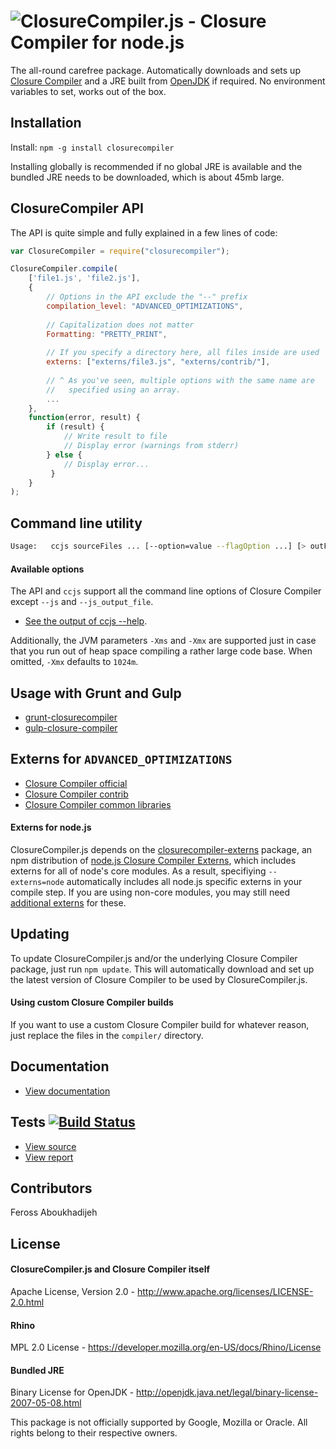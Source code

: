![ClosureCompiler.js - Closure Compiler for node.js](https://raw.github.com/dcodeIO/ClosureCompiler.js/master/ClosureCompiler.png)
=================================================

The all-round carefree package. Automatically downloads and sets up [Closure Compiler](https://developers.google.com/closure/compiler/)
and a JRE built from [OpenJDK](http://openjdk.java.net) if required. No environment variables to set, works out of
the box.

Installation
------------

Install: `npm -g install closurecompiler`

Installing globally is recommended if no global JRE is available and the bundled JRE needs to be downloaded, which is
about 45mb large.

ClosureCompiler API
-------------------
The API is quite simple and fully explained in a few lines of code:

```javascript
var ClosureCompiler = require("closurecompiler");

ClosureCompiler.compile(
    ['file1.js', 'file2.js'],
    {
        // Options in the API exclude the "--" prefix
        compilation_level: "ADVANCED_OPTIMIZATIONS",
        
        // Capitalization does not matter 
        Formatting: "PRETTY_PRINT",
        
        // If you specify a directory here, all files inside are used
        externs: ["externs/file3.js", "externs/contrib/"],
        
        // ^ As you've seen, multiple options with the same name are
        //   specified using an array.
        ...
    },
    function(error, result) {
        if (result) {
            // Write result to file
            // Display error (warnings from stderr)
        } else {
            // Display error...
         }
    }
);
```

Command line utility
--------------------

```bash
Usage:   ccjs sourceFiles ... [--option=value --flagOption ...] [> outFile]
```

#### Available options ####

The API and `ccjs` support all the command line options of Closure Compiler except `--js` and `--js_output_file`.

* [See the output of ccjs --help](https://github.com/dcodeIO/ClosureCompiler.js/blob/master/OPTIONS.md).

Additionally, the JVM parameters `-Xms` and `-Xmx` are supported just in case that you run out of heap space compiling a
rather large code base. When omitted, `-Xmx` defaults to `1024m`.

Usage with Grunt and Gulp
----------------
- [grunt-closurecompiler](https://github.com/dcodeIO/grunt-closurecompiler)
- [gulp-closure-compiler](https://github.com/sindresorhus/gulp-closure-compiler)

Externs for `ADVANCED_OPTIMIZATIONS`
------------------------------------
* [Closure Compiler official](http://code.google.com/p/closure-compiler/source/browse/externs)
* [Closure Compiler contrib](http://code.google.com/p/closure-compiler/source/browse/contrib/externs)
* [Closure Compiler common libraries](https://code.google.com/p/closure-compiler/wiki/ExternsForCommonLibraries)

#### Externs for node.js ####
ClosureCompiler.js depends on the [closurecompiler-externs](https://npmjs.org/package/closurecompiler-externs) package,
an npm distribution of [node.js Closure Compiler Externs](https://github.com/dcodeIO/node.js-closure-compiler-externs),
which includes externs for all of node's core modules. As a result, specifiying `--externs=node` automatically includes
all node.js specific externs in your compile step. If you are using non-core modules, you may still need
[additional externs](https://github.com/dcodeIO/node.js-closure-compiler-externs/tree/master/contrib) for these. 

Updating
--------
To update ClosureCompiler.js and/or the underlying Closure Compiler package, just run `npm update`. This will
automatically download and set up the latest version of Closure Compiler to be used by ClosureCompiler.js.

#### Using custom Closure Compiler builds ####
If you want to use a custom Closure Compiler build for whatever reason, just replace the files in the `compiler/`
directory.

Documentation
-------------
* [View documentation](http://htmlpreview.github.com/?http://github.com/dcodeIO/ClosureCompiler.js/master/docs/ClosureCompiler.html)

Tests [![Build Status](https://travis-ci.org/dcodeIO/ClosureCompiler.js.png?branch=master)](https://travis-ci.org/dcodeIO/ClosureCompiler.js)
-----
* [View source](https://github.com/dcodeIO/ClosureCompiler.js/blob/master/tests/test.js)
* [View report](https://travis-ci.org/dcodeIO/ClosureCompiler.js)

Contributors
------------
Feross Aboukhadijeh

License
-------

#### ClosureCompiler.js and Closure Compiler itself ####
Apache License, Version 2.0 - http://www.apache.org/licenses/LICENSE-2.0.html

#### Rhino ####
MPL 2.0 License - https://developer.mozilla.org/en-US/docs/Rhino/License

#### Bundled JRE ####
Binary License for OpenJDK - http://openjdk.java.net/legal/binary-license-2007-05-08.html

This package is not officially supported by Google, Mozilla or Oracle. All rights belong to their respective owners.
